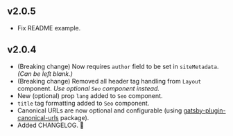 ## v2.0.5

- Fix README example.

## v2.0.4

- (Breaking change) Now requires `author` field to be set in `siteMetadata`. *(Can be left blank.)*
- (Breaking change) Removed all header tag handling from `Layout` component. *Use optional `Seo` component instead.*
- New (optional) prop `lang` added to `Seo` component.
- `title` tag formatting added to `Seo` component.
- Canonical URLs are now optional and configurable (using [gatsby-plugin-canonical-urls](https://github.com/gatsbyjs/gatsby/tree/master/packages/gatsby-plugin-canonical-urls) package).
- Added CHANGELOG. 🎉

